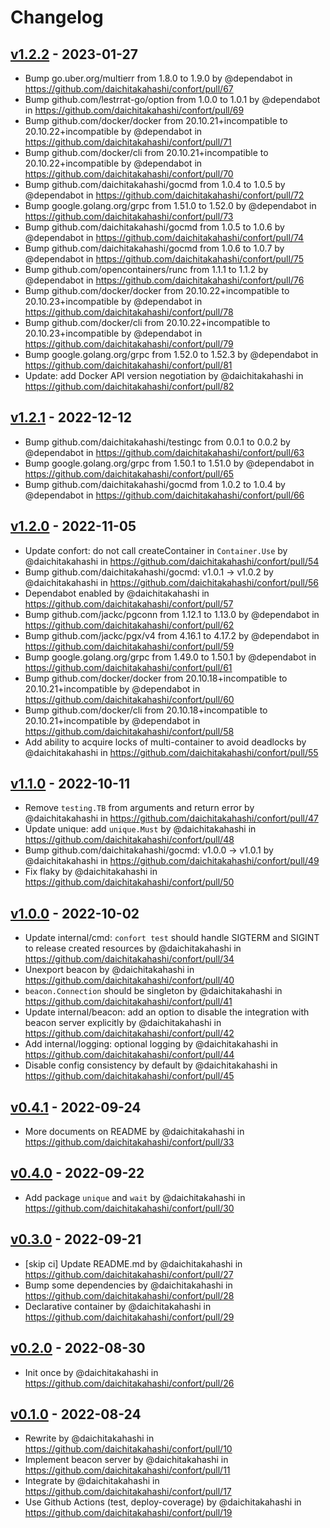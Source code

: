 # Changelog

## [v1.2.2](https://github.com/daichitakahashi/confort/compare/v1.2.1...v1.2.2) - 2023-01-27
- Bump go.uber.org/multierr from 1.8.0 to 1.9.0 by @dependabot in https://github.com/daichitakahashi/confort/pull/67
- Bump github.com/lestrrat-go/option from 1.0.0 to 1.0.1 by @dependabot in https://github.com/daichitakahashi/confort/pull/69
- Bump github.com/docker/docker from 20.10.21+incompatible to 20.10.22+incompatible by @dependabot in https://github.com/daichitakahashi/confort/pull/71
- Bump github.com/docker/cli from 20.10.21+incompatible to 20.10.22+incompatible by @dependabot in https://github.com/daichitakahashi/confort/pull/70
- Bump github.com/daichitakahashi/gocmd from 1.0.4 to 1.0.5 by @dependabot in https://github.com/daichitakahashi/confort/pull/72
- Bump google.golang.org/grpc from 1.51.0 to 1.52.0 by @dependabot in https://github.com/daichitakahashi/confort/pull/73
- Bump github.com/daichitakahashi/gocmd from 1.0.5 to 1.0.6 by @dependabot in https://github.com/daichitakahashi/confort/pull/74
- Bump github.com/daichitakahashi/gocmd from 1.0.6 to 1.0.7 by @dependabot in https://github.com/daichitakahashi/confort/pull/75
- Bump github.com/opencontainers/runc from 1.1.1 to 1.1.2 by @dependabot in https://github.com/daichitakahashi/confort/pull/76
- Bump github.com/docker/docker from 20.10.22+incompatible to 20.10.23+incompatible by @dependabot in https://github.com/daichitakahashi/confort/pull/78
- Bump github.com/docker/cli from 20.10.22+incompatible to 20.10.23+incompatible by @dependabot in https://github.com/daichitakahashi/confort/pull/79
- Bump google.golang.org/grpc from 1.52.0 to 1.52.3 by @dependabot in https://github.com/daichitakahashi/confort/pull/81
- Update: add Docker API version negotiation by @daichitakahashi in https://github.com/daichitakahashi/confort/pull/82

## [v1.2.1](https://github.com/daichitakahashi/confort/compare/v1.2.0...v1.2.1) - 2022-12-12
- Bump github.com/daichitakahashi/testingc from 0.0.1 to 0.0.2 by @dependabot in https://github.com/daichitakahashi/confort/pull/63
- Bump google.golang.org/grpc from 1.50.1 to 1.51.0 by @dependabot in https://github.com/daichitakahashi/confort/pull/65
- Bump github.com/daichitakahashi/gocmd from 1.0.2 to 1.0.4 by @dependabot in https://github.com/daichitakahashi/confort/pull/66

## [v1.2.0](https://github.com/daichitakahashi/confort/compare/v1.1.0...v1.2.0) - 2022-11-05
- Update confort: do not call createContainer in `Container.Use` by @daichitakahashi in https://github.com/daichitakahashi/confort/pull/54
- Bump github.com/daichitakahashi/gocmd: v1.0.1 -> v1.0.2 by @daichitakahashi in https://github.com/daichitakahashi/confort/pull/56
- Dependabot enabled by @daichitakahashi in https://github.com/daichitakahashi/confort/pull/57
- Bump github.com/jackc/pgconn from 1.12.1 to 1.13.0 by @dependabot in https://github.com/daichitakahashi/confort/pull/62
- Bump github.com/jackc/pgx/v4 from 4.16.1 to 4.17.2 by @dependabot in https://github.com/daichitakahashi/confort/pull/59
- Bump google.golang.org/grpc from 1.49.0 to 1.50.1 by @dependabot in https://github.com/daichitakahashi/confort/pull/61
- Bump github.com/docker/docker from 20.10.18+incompatible to 20.10.21+incompatible by @dependabot in https://github.com/daichitakahashi/confort/pull/60
- Bump github.com/docker/cli from 20.10.18+incompatible to 20.10.21+incompatible by @dependabot in https://github.com/daichitakahashi/confort/pull/58
- Add ability to acquire locks of multi-container to avoid deadlocks by @daichitakahashi in https://github.com/daichitakahashi/confort/pull/55

## [v1.1.0](https://github.com/daichitakahashi/confort/compare/v1.0.0...v1.1.0) - 2022-10-11
- Remove `testing.TB` from arguments and return error by @daichitakahashi in https://github.com/daichitakahashi/confort/pull/47
- Update unique: add `unique.Must` by @daichitakahashi in https://github.com/daichitakahashi/confort/pull/48
- Bump github.com/daichitakahashi/gocmd: v1.0.0 -> v1.0.1 by @daichitakahashi in https://github.com/daichitakahashi/confort/pull/49
- Fix flaky by @daichitakahashi in https://github.com/daichitakahashi/confort/pull/50

## [v1.0.0](https://github.com/daichitakahashi/confort/compare/v0.4.1...v1.0.0) - 2022-10-02
- Update internal/cmd: `confort test` should handle SIGTERM and SIGINT to release created resources by @daichitakahashi in https://github.com/daichitakahashi/confort/pull/34
- Unexport beacon by @daichitakahashi in https://github.com/daichitakahashi/confort/pull/40
- `beacon.Connection` should be singleton by @daichitakahashi in https://github.com/daichitakahashi/confort/pull/41
- Update internal/beacon: add an option to disable the integration with beacon server explicitly by @daichitakahashi in https://github.com/daichitakahashi/confort/pull/42
- Add internal/logging: optional logging by @daichitakahashi in https://github.com/daichitakahashi/confort/pull/44
- Disable config consistency by default by @daichitakahashi in https://github.com/daichitakahashi/confort/pull/45

## [v0.4.1](https://github.com/daichitakahashi/confort/compare/v0.4.0...v0.4.1) - 2022-09-24
- More documents on README by @daichitakahashi in https://github.com/daichitakahashi/confort/pull/33

## [v0.4.0](https://github.com/daichitakahashi/confort/compare/v0.3.0...v0.4.0) - 2022-09-22
- Add package `unique` and `wait` by @daichitakahashi in https://github.com/daichitakahashi/confort/pull/30

## [v0.3.0](https://github.com/daichitakahashi/confort/compare/v0.2.0...v0.3.0) - 2022-09-21
- [skip ci] Update README.md by @daichitakahashi in https://github.com/daichitakahashi/confort/pull/27
- Bump some dependencies by @daichitakahashi in https://github.com/daichitakahashi/confort/pull/28
- Declarative container by @daichitakahashi in https://github.com/daichitakahashi/confort/pull/29

## [v0.2.0](https://github.com/daichitakahashi/confort/compare/v0.1.0...v0.2.0) - 2022-08-30
- Init once by @daichitakahashi in https://github.com/daichitakahashi/confort/pull/26

## [v0.1.0](https://github.com/daichitakahashi/confort/commits/v0.1.0) - 2022-08-24
- Rewrite by @daichitakahashi in https://github.com/daichitakahashi/confort/pull/10
- Implement beacon server by @daichitakahashi in https://github.com/daichitakahashi/confort/pull/11
- Integrate by @daichitakahashi in https://github.com/daichitakahashi/confort/pull/17
- Use Github Actions (test, deploy-coverage) by @daichitakahashi in https://github.com/daichitakahashi/confort/pull/19
